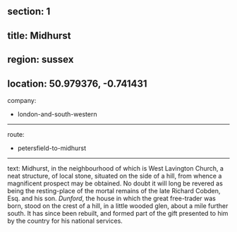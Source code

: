 section: 1
----
title: Midhurst
----
region: sussex
----
location: 50.979376, -0.741431
----
company:
- london-and-south-western
----
route:
- petersfield-to-midhurst
----
text: Midhurst, in the neighbourhood of which is West Lavington Church, a neat structure, of local stone, situated on the side of a hill, from whence a magnificent prospect may be obtained. No doubt it will long be revered as being the resting-place of the mortal remains of the late Richard Cobden, Esq. and his son. *Dunford*, the house in which the great free-trader was born, stood on the crest of a hill, in a little wooded glen, about a mile further south. It has since been rebuilt, and formed part of the gift presented to him by the country for his national services.
